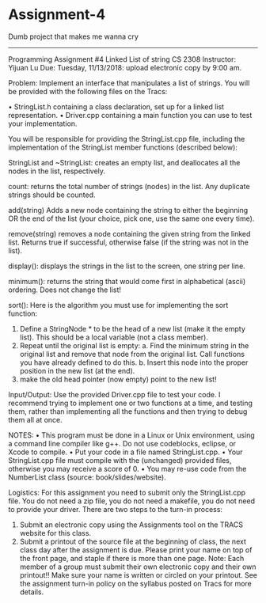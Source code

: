 # Assignment-4
Dumb project that makes me wanna cry
_____________________________________
Programming Assignment #4
Linked List of string
CS 2308
Instructor: Yijuan Lu
Due: Tuesday, 11/13/2018: upload electronic copy by 9:00 am.

Problem: Implement an interface that manipulates a list of strings. You will be
provided with the following files on the Tracs:

• StringList.h containing a class declaration, set up for a linked list representation.
• Driver.cpp containing a main function you can use to test your implementation.

You will be responsible for providing the StringList.cpp file, including the
implementation of the StringList member functions (described below):

StringList and ~StringList: creates an empty list, and deallocates all the nodes in the
list, respectively.

count: returns the total number of strings (nodes) in the list. Any duplicate strings
should be counted.

add(string) Adds a new node containing the string to either the beginning OR the end
of the list (your choice, pick one, use the same one every time).

remove(string) removes a node containing the given string from the linked list.
Returns true if successful, otherwise false (if the string was not in the list).

display(): displays the strings in the list to the screen, one string per line.

minimum(): returns the string that would come first in alphabetical (ascii) ordering.
Does not change the list!

sort(): Here is the algorithm you must use for implementing the sort function:
1. Define a StringNode * to be the head of a new list (make it the empty list). This
should be a local variable (not a class member).
2. Repeat until the original list is empty:
a. Find the minimum string in the original list and remove that node from the
original list. Call functions you have already defined to do this.
b. Insert this node into the proper position in the new list (at the end).
3. make the old head pointer (now empty) point to the new list!

Input/Output:
Use the provided Driver.cpp file to test your code. I recommend trying to implement
one or two functions at a time, and testing them, rather than implementing all the
functions and then trying to debug them all at once.

NOTES:
• This program must be done in a Linux or Unix environment, using a command line
compiler like g++. Do not use codeblocks, eclipse, or Xcode to compile.
• Put your code in a file named StringList.cpp.
• Your StringList.cpp file must compile with the (unchanged) provided files, otherwise
you may receive a score of 0.
• You may re-use code from the NumberList class (source: book/slides/website).

Logistics:
For this assignment you need to submit only the StringList.cpp file. You do not need
a zip file, you do not need a makefile, you do not need to provide your driver.
There are two steps to the turn-in process:
1. Submit an electronic copy using the Assignments tool on the TRACS website for this
class.
2. Submit a printout of the source file at the beginning of class, the next class day after
the assignment is due. Please print your name on top of the front page, and
staple if there is more than one page.
Note: Each member of a group must submit their own electronic copy and their own
printout!! Make sure your name is written or circled on your printout.
See the assignment turn-in policy on the syllabus posted on Tracs for more details.
